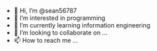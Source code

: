 - 👋 Hi, I’m @sean56787
- 👀 I’m interested in programming
- 🌱 I’m currently learning information engineering
- 💞️ I’m looking to collaborate on ...
- 📫 How to reach me ...

<!---
sean56787/sean56787 is a ✨ special ✨ repository because its `README.md` (this file) appears on your GitHub profile.
You can click the Preview link to take a look at your changes.
--->
